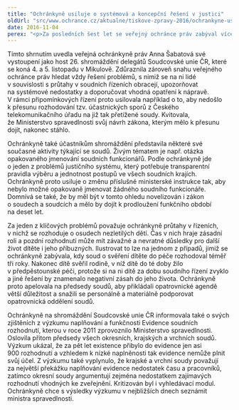```yaml
---
title: "Ochránkyně usiluje o systémová a koncepční řešení v justici"
oldUrl: "src/www.ochrance.cz/aktualne/tiskove-zpravy-2016/ochrankyne-usiluje-o-systemova-a-koncepcni-reseni-v-justici"
date: 2016-11-04
perex: "<p>Za posledních šest let se veřejný ochránce práv zabýval více než tisícovkou podnětů na průtahy v soudních řízeních. Jde přitom jen o zlomek ilustrující obecný problém, s nímž se potýkají lidé v celé republice. Na dlouhodobou přetíženost soudů a jejich nedostatečné personální a materiální zajištění upozorňoval ombudsman vládu už v roce 2012, a přestože to vedlo k vypracování analýzy reálných potřeb jednotlivých soudů, k přijetí účinných opatření zatím tak úplně nedošlo.</p>"
---
```


<!-- imported from the old website -->

<p>Tímto shrnutím uvedla veřejná ochránkyně práv Anna Šabatová své vystoupení jako host 26. shromáždění delegátů Soudcovské unie ČR, které se koná 4. a 5. listopadu v Mikulově. Zdůraznila zároveň snahu veřejného ochránce práv hledat vždy řešení problémů, s nimiž se na ni lidé v souvislosti s průtahy v soudních řízeních obracejí, upozorňovat na systémové nedostatky a doporučovat vhodná opatření k nápravě. V rámci připomínkových řízení proto usilovala například o to, aby nedošlo k přesunu rozhodování tzv. účastnických sporů z Českého telekomunikačního úřadu na již tak přetížené soudy. Kvitovala, že Ministerstvo spravedlnosti svůj návrh zákona, kterým mělo k přesunu dojít, nakonec stáhlo.</p> <p>Ochránkyně také účastníkům shromáždění představila některé své současné aktivity týkající se soudů. Živým tématem je např. otázka opakovaného jmenování soudních funkcionářů. Podle ochránkyně jde o jeden z problémů justičního systému, který potřebuje transparentní pravidla výběru a jednotnost postupů ve všech soudních krajích. Ochránkyně proto usiluje o změnu příslušné ministerské instrukce tak, aby nebylo možné opakovaně jmenovat žádného soudního funkcionáře. Domnívá se také, že by měl být v tomto ohledu novelizován i zákon o soudech a soudcích a mělo by dojít k prodloužení funkčního období na deset let.</p> <p>Za jeden z klíčových problémů považuje ochránkyně průtahy v řízeních, v nichž se rozhoduje o osudech nezletilých dětí. Čas v nich hraje zásadní roli a pozdní rozhodnutí může mít závažné a nevratné důsledky pro další život dítěte i jeho příbuzných. Ilustrovat to lze na jednom z případů, jimiž se ochránkyně zabývala, kdy soud o svěření dítěte do péče rozhodoval téměř tři roky. Nakonec dítě svěřil rodině, v níž dítě do té doby žilo v předpěstounské péči, protože si na ni dítě za dobu soudního řízení zvyklo a jiné řešení by znamenalo negativní zásah do jeho života. Ochránkyně proto apelovala na předsedy soudů, aby přikládali opatrovnické agendě větší důležitost a snažili se personálně a materiálně podporovat opatrovnická oddělení soudů.</p><p> Ochránkyně na shromáždění Soudcovské unie ČR informovala také o svých zjištěních z výzkumu naplňování a funkčnosti Evidence soudních rozhodnutí, kterou v roce 2011 zprovoznilo Ministerstvo spravedlnosti. Oslovila přitom předsedy všech okresních, krajských a vrchních soudů. Výzkum ukázal, že za pět let existence přibylo do evidence jen asi 900 rozhodnutí a vzhledem k nízké naplněnosti tak evidence nemůže plnit svůj účel. Z výzkumu také vyplynulo, že krajské a vrchní soudy považují za největší překážku naplňování evidence nedostatek času a pracovníků, zatímco okresní soudy argumentují zejména nedostatkem zajímavých rozhodnutí vhodných ke zveřejnění. Kritizován byl i vyhledávací modul. Ochránkyně chce s výsledky výzkumu v nejbližších dnech seznámit ministra spravedlnosti.</p>
